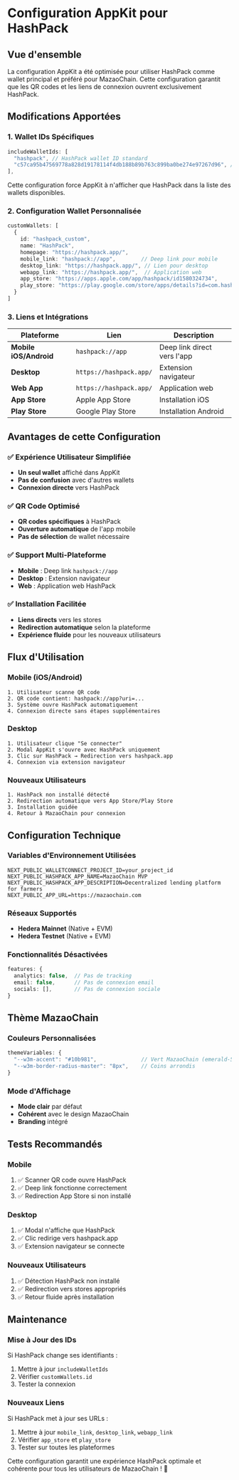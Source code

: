 # Configuration AppKit pour HashPack

## Vue d'ensemble

La configuration AppKit a été optimisée pour utiliser HashPack comme wallet principal et préféré pour MazaoChain. Cette configuration garantit que les QR codes et les liens de connexion ouvrent exclusivement HashPack.

## Modifications Apportées

### 1. **Wallet IDs Spécifiques**

```typescript
includeWalletIds: [
  "hashpack", // HashPack wallet ID standard
  "c57ca95b47569778a828d19178114f4db188b89b763c899ba0be274e97267d96", // HashPack official ID
],
```

Cette configuration force AppKit à n'afficher que HashPack dans la liste des wallets disponibles.

### 2. **Configuration Wallet Personnalisée**

```typescript
customWallets: [
  {
    id: "hashpack_custom",
    name: "HashPack",
    homepage: "https://hashpack.app/",
    mobile_link: "hashpack://app",        // Deep link pour mobile
    desktop_link: "https://hashpack.app/", // Lien pour desktop
    webapp_link: "https://hashpack.app/",  // Application web
    app_store: "https://apps.apple.com/app/hashpack/id1580324734",
    play_store: "https://play.google.com/store/apps/details?id=com.hashpack.wallet",
  }
]
```

### 3. **Liens et Intégrations**

| Plateforme | Lien | Description |
|------------|------|-------------|
| **Mobile iOS/Android** | `hashpack://app` | Deep link direct vers l'app |
| **Desktop** | `https://hashpack.app/` | Extension navigateur |
| **Web App** | `https://hashpack.app/` | Application web |
| **App Store** | Apple App Store | Installation iOS |
| **Play Store** | Google Play Store | Installation Android |

## Avantages de cette Configuration

### ✅ **Expérience Utilisateur Simplifiée**
- **Un seul wallet** affiché dans AppKit
- **Pas de confusion** avec d'autres wallets
- **Connexion directe** vers HashPack

### ✅ **QR Code Optimisé**
- **QR codes spécifiques** à HashPack
- **Ouverture automatique** de l'app mobile
- **Pas de sélection** de wallet nécessaire

### ✅ **Support Multi-Plateforme**
- **Mobile** : Deep link `hashpack://app`
- **Desktop** : Extension navigateur
- **Web** : Application web HashPack

### ✅ **Installation Facilitée**
- **Liens directs** vers les stores
- **Redirection automatique** selon la plateforme
- **Expérience fluide** pour les nouveaux utilisateurs

## Flux d'Utilisation

### **Mobile (iOS/Android)**
```
1. Utilisateur scanne QR code
2. QR code contient: hashpack://app?uri=...
3. Système ouvre HashPack automatiquement
4. Connexion directe sans étapes supplémentaires
```

### **Desktop**
```
1. Utilisateur clique "Se connecter"
2. Modal AppKit s'ouvre avec HashPack uniquement
3. Clic sur HashPack → Redirection vers hashpack.app
4. Connexion via extension navigateur
```

### **Nouveaux Utilisateurs**
```
1. HashPack non installé détecté
2. Redirection automatique vers App Store/Play Store
3. Installation guidée
4. Retour à MazaoChain pour connexion
```

## Configuration Technique

### **Variables d'Environnement Utilisées**
```env
NEXT_PUBLIC_WALLETCONNECT_PROJECT_ID=your_project_id
NEXT_PUBLIC_HASHPACK_APP_NAME=MazaoChain MVP
NEXT_PUBLIC_HASHPACK_APP_DESCRIPTION=Decentralized lending platform for farmers
NEXT_PUBLIC_APP_URL=https://mazaochain.com
```

### **Réseaux Supportés**
- **Hedera Mainnet** (Native + EVM)
- **Hedera Testnet** (Native + EVM)

### **Fonctionnalités Désactivées**
```typescript
features: {
  analytics: false,  // Pas de tracking
  email: false,      // Pas de connexion email
  socials: [],       // Pas de connexion sociale
}
```

## Thème MazaoChain

### **Couleurs Personnalisées**
```typescript
themeVariables: {
  "--w3m-accent": "#10b981",              // Vert MazaoChain (emerald-500)
  "--w3m-border-radius-master": "8px",    // Coins arrondis
}
```

### **Mode d'Affichage**
- **Mode clair** par défaut
- **Cohérent** avec le design MazaoChain
- **Branding** intégré

## Tests Recommandés

### **Mobile**
1. ✅ Scanner QR code ouvre HashPack
2. ✅ Deep link fonctionne correctement
3. ✅ Redirection App Store si non installé

### **Desktop**
1. ✅ Modal n'affiche que HashPack
2. ✅ Clic redirige vers hashpack.app
3. ✅ Extension navigateur se connecte

### **Nouveaux Utilisateurs**
1. ✅ Détection HashPack non installé
2. ✅ Redirection vers stores appropriés
3. ✅ Retour fluide après installation

## Maintenance

### **Mise à Jour des IDs**
Si HashPack change ses identifiants :
1. Mettre à jour `includeWalletIds`
2. Vérifier `customWallets.id`
3. Tester la connexion

### **Nouveaux Liens**
Si HashPack met à jour ses URLs :
1. Mettre à jour `mobile_link`, `desktop_link`, `webapp_link`
2. Vérifier `app_store` et `play_store`
3. Tester sur toutes les plateformes

Cette configuration garantit une expérience HashPack optimale et cohérente pour tous les utilisateurs de MazaoChain ! 🚀